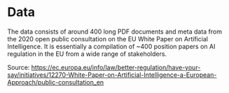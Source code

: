 


# Data

The data consists of around 400 long PDF documents and meta data from the 2020 open public consultation 
on the EU White Paper on Artificial Intelligence. It is essentially a compilation of ~400 position papers on AI regulation in the EU from a wide range of stakeholders.

Source: https://ec.europa.eu/info/law/better-regulation/have-your-say/initiatives/12270-White-Paper-on-Artificial-Intelligence-a-European-Approach/public-consultation_en

